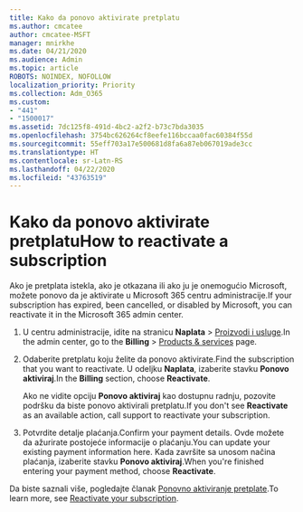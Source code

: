 ```yaml
---
title: Kako da ponovo aktivirate pretplatu
ms.author: cmcatee
author: cmcatee-MSFT
manager: mnirkhe
ms.date: 04/21/2020
ms.audience: Admin
ms.topic: article
ROBOTS: NOINDEX, NOFOLLOW
localization_priority: Priority
ms.collection: Adm_O365
ms.custom:
- "441"
- "1500017"
ms.assetid: 7dc125f8-491d-4bc2-a2f2-b73c7bda3035
ms.openlocfilehash: 3754bc626264cf8eefe116bccaa0fac60384f55d
ms.sourcegitcommit: 55eff703a17e500681d8fa6a87eb067019ade3cc
ms.translationtype: HT
ms.contentlocale: sr-Latn-RS
ms.lasthandoff: 04/22/2020
ms.locfileid: "43763519"
---
```

# <a name="how-to-reactivate-a-subscription"></a><span data-ttu-id="8671f-102">Kako da ponovo aktivirate pretplatu</span><span class="sxs-lookup"><span data-stu-id="8671f-102">How to reactivate a subscription</span></span>

<span data-ttu-id="8671f-103">Ako je pretplata istekla, ako je otkazana ili ako ju je onemogućio Microsoft, možete ponovo da je aktivirate u Microsoft 365 centru administracije.</span><span class="sxs-lookup"><span data-stu-id="8671f-103">If your subscription has expired, been cancelled, or disabled by Microsoft, you can reactivate it in the Microsoft 365 admin center.</span></span>
  
1. <span data-ttu-id="8671f-104">U centru administracije, idite na stranicu **Naplata** \> [Proizvodi i usluge](https://go.microsoft.com/fwlink/p/?linkid=842054).</span><span class="sxs-lookup"><span data-stu-id="8671f-104">In the admin center, go to the **Billing** \> [Products & services](https://go.microsoft.com/fwlink/p/?linkid=842054) page.</span></span>

2. <span data-ttu-id="8671f-105">Odaberite pretplatu koju želite da ponovo aktivirate.</span><span class="sxs-lookup"><span data-stu-id="8671f-105">Find the subscription that you want to reactivate.</span></span> <span data-ttu-id="8671f-106">U odeljku **Naplata**, izaberite stavku **Ponovo aktiviraj**.</span><span class="sxs-lookup"><span data-stu-id="8671f-106">In the **Billing** section, choose **Reactivate**.</span></span>

    <span data-ttu-id="8671f-107">Ako ne vidite opciju **Ponovo aktiviraj** kao dostupnu radnju, pozovite podršku da biste ponovo aktivirali pretplatu.</span><span class="sxs-lookup"><span data-stu-id="8671f-107">If you don't see **Reactivate** as an available action, call support to reactivate your subscription.</span></span>

3. <span data-ttu-id="8671f-108">Potvrdite detalje plaćanja.</span><span class="sxs-lookup"><span data-stu-id="8671f-108">Confirm your payment details.</span></span> <span data-ttu-id="8671f-109">Ovde možete da ažurirate postojeće informacije o plaćanju.</span><span class="sxs-lookup"><span data-stu-id="8671f-109">You can update your existing payment information here.</span></span> <span data-ttu-id="8671f-110">Kada završite sa unosom načina plaćanja, izaberite stavku **Ponovo aktiviraj**.</span><span class="sxs-lookup"><span data-stu-id="8671f-110">When you're finished entering your payment method, choose **Reactivate**.</span></span>

<span data-ttu-id="8671f-111">Da biste saznali više, pogledajte članak [Ponovno aktiviranje pretplate](https://docs.microsoft.com/office365/admin/subscriptions-and-billing/reactivate-your-subscription).</span><span class="sxs-lookup"><span data-stu-id="8671f-111">To learn more, see [Reactivate your subscription](https://docs.microsoft.com/office365/admin/subscriptions-and-billing/reactivate-your-subscription).</span></span>